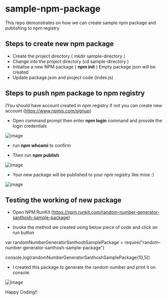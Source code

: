 # sample-npm-package
This repo demonstrates on how we can create sample npm package and publishing to npm registry

## Steps to create new npm package

*  Create the project directory ( mkdir sample-directory  )
*  Change into the project directory  (cd sample-directory )
*  Initialise a new NPM package  ( **npm init** ) Empty package json will be created
*  Update package.json and project code (index.js)


## Steps to push npm package to npm registry  
(You should have account created in npm registry if not you can create new account (https://www.npmjs.com/signup)

*  Open command prompt then enter **npm login** command and provide the login credentials

![image](https://user-images.githubusercontent.com/59571096/190870035-f472ffd2-6466-44c0-973e-1ccaf0daf1c3.png)


*  run **npm whoami** to confirm 

*  Then run **npm publish**

![image](https://user-images.githubusercontent.com/59571096/190870082-fc1bc8be-6d9b-410c-9a18-b93bba2c8a32.png)


*  Your new package will be published to your npm registry like mine  :)


![image](https://user-images.githubusercontent.com/59571096/190870168-953bdc15-0bb0-4ac7-a383-abeb7d891b60.png)




## Testing the working of new package

*  Open NPM RunKit  (https://npm.runkit.com/random-number-generator-santhosh-sample-package)


*  Invoke the method we created using below piece of code and click on run button

var randomNumberGeneratorSanthoshSamplePackage = require("random-number-generator-santhosh-sample-package")

console.log(randomNumberGeneratorSanthoshSamplePackage(10,5))

*  I created this package to generate the random number and print it on console. 

![image](https://user-images.githubusercontent.com/59571096/190870913-492b497c-7c3f-4eca-98e5-3bc8d4b33d61.png)


Happy Coding!! 










